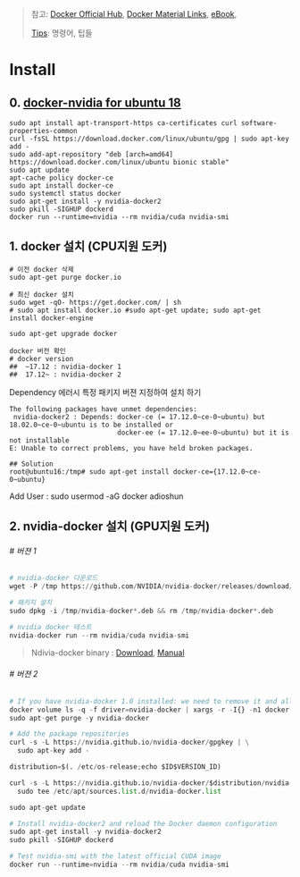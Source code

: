> 참고: [Docker Official Hub](https://hub.docker.com/), [Docker Material Links](http://documents.docker.co.kr/ ), [eBook](http://www.pyrasis.com/private/2014/11/30/publish-docker-for-the-really-impatient-book),
>
> [Tips](http://newsight.tistory.com/228): 명령어, 팁들

# Install


## 0. [docker-nvidia for ubuntu 18](https://www.digitalocean.com/community/tutorials/how-to-install-and-use-docker-on-ubuntu-18-04)

```
sudo apt install apt-transport-https ca-certificates curl software-properties-common
curl -fsSL https://download.docker.com/linux/ubuntu/gpg | sudo apt-key add -
sudo add-apt-repository "deb [arch=amd64] https://download.docker.com/linux/ubuntu bionic stable"
sudo apt update
apt-cache policy docker-ce
sudo apt install docker-ce
sudo systemctl status docker
sudo apt-get install -y nvidia-docker2
sudo pkill -SIGHUP dockerd
docker run --runtime=nvidia --rm nvidia/cuda nvidia-smi

```


## 1. docker 설치 \(CPU지원 도커\)

```
# 이전 docker 삭제 
sudo apt-get purge docker.io 

# 최신 docker 설치
sudo wget -qO- https://get.docker.com/ | sh
# sudo apt install docker.io #sudo apt-get update; sudo apt-get install docker-engine 

sudo apt-get upgrade docker

docker 버전 확인
# docker version
##  ~17.12 : nvidia-docker 1
##  17.12~ : nvidia-docker 2
```

Dependency 에러시 특정 패키지 버젼 지정하여 설치 하기

```
The following packages have unmet dependencies:
 nvidia-docker2 : Depends: docker-ce (= 17.12.0~ce-0~ubuntu) but 18.02.0~ce-0~ubuntu is to be installed or
                           docker-ee (= 17.12.0~ee-0~ubuntu) but it is not installable
E: Unable to correct problems, you have held broken packages.

## Solution
root@ubuntu16:/tmp# sudo apt-get install docker-ce={17.12.0~ce-0~ubuntu}
```

Add User : sudo usermod -aG docker adioshun

## 2. nvidia-docker 설치 \(GPU지원 도커\)

###### \# 버젼 1

```python
# nvidia-docker 다운로드
wget -P /tmp https://github.com/NVIDIA/nvidia-docker/releases/download/v1.0.1/nvidia-docker_1.0.1-1_amd64.deb

# 패키지 설치
sudo dpkg -i /tmp/nvidia-docker*.deb && rm /tmp/nvidia-docker*.deb

# nvidia docker 테스트
nvidia-docker run --rm nvidia/cuda nvidia-smi
```

> Ndivia-docker binary : [Download](https://github.com/NVIDIA/nvidia-docker/releases), [Manual](https://github.com/NVIDIA/nvidia-docker)

###### \# 버젼 2

```python
# If you have nvidia-docker 1.0 installed: we need to remove it and all existing GPU containers
docker volume ls -q -f driver=nvidia-docker | xargs -r -I{} -n1 docker ps -q -a -f volume={} | xargs -r docker rm -f
sudo apt-get purge -y nvidia-docker

# Add the package repositories
curl -s -L https://nvidia.github.io/nvidia-docker/gpgkey | \
  sudo apt-key add -

distribution=$(. /etc/os-release;echo $ID$VERSION_ID)

curl -s -L https://nvidia.github.io/nvidia-docker/$distribution/nvidia-docker.list | \
  sudo tee /etc/apt/sources.list.d/nvidia-docker.list

sudo apt-get update

# Install nvidia-docker2 and reload the Docker daemon configuration
sudo apt-get install -y nvidia-docker2
sudo pkill -SIGHUP dockerd

# Test nvidia-smi with the latest official CUDA image
docker run --runtime=nvidia --rm nvidia/cuda nvidia-smi
```






